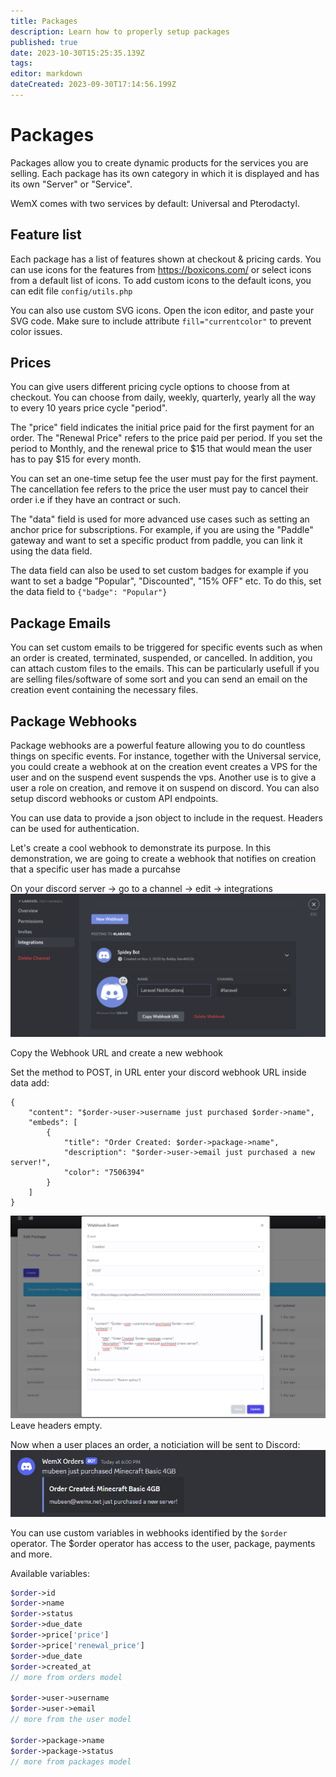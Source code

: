 ```yaml
---
title: Packages
description: Learn how to properly setup packages
published: true
date: 2023-10-30T15:25:35.139Z
tags: 
editor: markdown
dateCreated: 2023-09-30T17:14:56.199Z
---
```


# Packages

Packages allow you to create dynamic products for the services you are selling. Each package has its own category in which it is displayed and has its own "Server" or "Service". 

WemX comes with two services by default: Universal and Pterodactyl.

## Feature list

Each package has a list of features shown at checkout & pricing cards. You can use icons for the features from https://boxicons.com/ or select icons from a default list of icons. To add custom icons to the default icons, you can edit file `config/utils.php`

You can also use custom SVG icons. Open the icon editor, and paste your SVG code. Make sure to include attribute `fill="currentcolor"` to prevent color issues.

## Prices

You can give users different pricing cycle options to choose from at checkout. You can choose from daily, weekly, quarterly, yearly all the way to every 10 years price cycle "period".

The "price" field indicates the initial price paid for the first payment for an order. The "Renewal Price" refers to the price paid per period. If you set the period to Monthly, and the renewal price to $15 that would mean the user has to pay $15 for every month. 

You can set an one-time setup fee the user must pay for the first payment. The cancellation fee refers to the price the user must pay to cancel their order i.e if they have an contract or such.

The "data" field is used for more advanced use cases such as setting an anchor price for subscriptions. For example, if you are using the "Paddle" gateway and want to set a specific product from paddle, you can link it using the data field.

The data field can also be used to set custom badges for example if you want to set a badge "Popular", "Discounted", "15% OFF" etc. To do this, set the data field to `{"badge": "Popular"}`

## Package Emails

You can set custom emails to be triggered for specific events such as when an order is created, terminated, suspended, or cancelled. In addition, you can attach custom files to the emails. This can be particularly usefull if you are selling files/software of some sort and you can send an email on the creation event containing the necessary files.

## Package Webhooks

Package webhooks are a powerful feature allowing you to do countless things on specific events. For instance, together with the Universal service, you could create a webhook at on the creation event creates a VPS for the user and on the suspend event suspends the vps. Another use is to give a user a role on creation, and remove it on suspend on discord. You can also setup discord webhooks or custom API endpoints.

You can use data to provide a json object to include in the request. Headers can be used for authentication.

Let's create a cool webhook to demonstrate its purpose. In this demonstration, we are going to create a webhook that notifies on creation that a specific user has made a purcahse

On your discord server -> go to a channel -> edit -> integrations
![Webhook](/assets/webhook/index.png)

Copy the Webhook URL and create a new webhook

Set the method to POST, in URL enter your discord webhook URL inside data add:
```
{
    "content": "$order->user->username just purchased $order->name",
    "embeds": [
        {
            "title": "Order Created: $order->package->name",
            "description": "$order->user->email just purchased a new server!",
            "color": "7506394"
        }
    ]
}
```

![Create Webhook](/assets/webhook/create.png)
Leave headers empty.

Now when a user places an order, a noticiation will be sent to Discord:
![Webhook Received](/assets/webhook/received.png)

You can use custom variables in webhooks identified by the `$order` operator. The $order operator has access to the user, package, payments and more.

Available variables:
```php
$order->id
$order->name
$order->status
$order->due_date
$order->price['price']
$order->price['renewal_price']
$order->due_date
$order->created_at
// more from orders model

$order->user->username
$order->user->email
// more from the user model

$order->package->name
$order->package->status
// more from packages model
```
